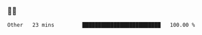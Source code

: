 ### 👨‍💻

<!--START_SECTION:waka-->

```txt
Other   23 mins         █████████████████████████   100.00 %
```

<!--END_SECTION:waka-->
